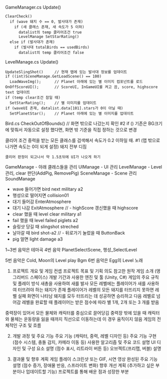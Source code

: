 GameManager.cs
  Update()

    ClearCheck()
      if (wave 돼지 수 == 0, 발사대가 존재)
        if (새 클래스 존재, 새 속도가 5 이하)
          datalist의 temp 클리어조건 true
          LevelManage SetStarRating()
      else if (발사대가 존재)
        if (발사대 totalBirds == usedBirds)
          datalist의 temp 클리어조건 false

LevelManage.cs
  Update()

    UpdateSlingShot()     // 현재 맵에 있는 발사대 정보를 업데이트
    if ((int)SceneManage.GetLoadScene() == 100)
      LoadWaveImg();      // Planet 아래에 있는 별 이미지 컴포넌트를 로드
    OnOffScoreUI();       // ScoreUI, InGameUI를 켜고 끔, score, highscore text 업데이트
    if (temp clear조건 참일 때)
      SetStarRating();    // 별 이미지를 업데이트
    if (waveUI 존재, datalist.data[101].stars가 0이 아닐 때)
      SetPlanetStar();    // Planet 아래에 있는 별 이미지를 업데이트

Bird.cs
  CheckOutOfBounds()      // 화면 밖으로 나갔는지 확인
    #2 if () 기존은 BG크기에 맞춰서 자동으로 설정 했다면, 화면 밖 기준을 직접 정하는 것으로 변경


  클리어 조건
    중력을 받는 모든 클래스를 검색해서 속도가 0.2 이하일 때.  #1 (맵 밖으로 나가면 속도는 0이 되게 설정)
    돼지 전부 디짐

    클리어 판정이 되고나서 약 1.5초뒤에 UI가 나오게 하기



GameManage - 아래 클래스들을 관리
UIManage - UI 관리
LevelManage - Level 관리, clear 판단(AddPig, RemovePig)
SceneManage - Scene 관리
SoundManage 

- wave 들어가면 bird next military a2
- 행성으로 떨어지면 collision01
- 대기 들어감 EnterAtmosphere
- 대기    나감 ExitAtmosphere
// - highScore 갱신했을 때 highscore
- clear 했을 때 level clear military a1
- fail 했을 때 level failed piglets a2
- 슬링샷 당길 때 slingshot streched
- 날아갈 때 bird shot-a2
// - 뒤로가기 눌렀을 때 ButtonBack
- pig 얼면 light damage a3


1~3번 음악은 테마곡
4번 음악 PlanetSelectScene, 행성_SelectLevel

5번 음악은 Cold, Moon의 Level play Bgm
6번 음악은 Egg의 Level 노래

1. 프로젝트 개요 및 게임 컨셉
프로젝트 목표 및 기획 의도
참고한 원작 게임 소개 (앵그리버드 스페이스)
개발 기간과 사용한 엔진 및 툴 (Unity, C#)
게임의 주요 규칙 및 플레이 방식
  새총을 사용하여 새를 발사
  모든 레벨에는 플레이어가 새를 사용하여 터뜨려야 하는 돼지가 존재
  플레이어가 레벨의 모든 돼지를 터뜨리지 못하면 레벨 실패 화면이 나타남
  돼지를 모두 터뜨리는 데 성공하면 승리하고 다음 레벨로 넘어감
  레벨을 완료할 때 플레이어는 받은 점수에 따라 별 1개, 2개 또는 3 개를 받음

  중력장이 있어서 모든 물체와 캐릭터를 중심으로 끌어당김
  중력장 밖에 있을 때 캐릭터와 물체는 운동량을 잃을 때까지 직선으로 이동하는데 이 경우 움직이지 않음
게임의 전체적인 구조 및 흐름

2. 개발 과정 및 주요 기능
주요 기능 (캐릭터, 중력, 레벨 디자인 등)
주요 기능 구현 (점수 시스템, 충돌 감지, 카메라 이동 등)
사용한 알고리즘 및 주요 코드 설명
UI 디자인 및 구성 요소 설명 (점수 표시, 리트라이 버튼 등)
오브젝트(프리팹, 버블) 설명

3. 결과물 및 향후 계획
게임 플레이 스크린샷 또는 GIF, 시연 영상
완성된 주요 기능 설명 (점수 증가, 장애물 반응, 스프라이트 변화)
향후 개선 계획 (추가하고 싶은 부분이나 업데이트할 기능)
프로젝트를 통해 배운 점과 성장한 부분
